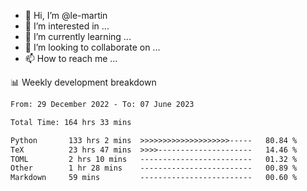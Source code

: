 - 👋 Hi, I’m @le-martin
- 👀 I’m interested in ...
- 🌱 I’m currently learning ...
- 💞️ I’m looking to collaborate on ...
- 📫 How to reach me ...

<!---
Tutorial for using WakaTime stats in GitHub profile: https://github.com/athul/waka-readme
-->

📊 Weekly development breakdown
<!--START_SECTION:waka-->

```txt
From: 29 December 2022 - To: 07 June 2023

Total Time: 164 hrs 33 mins

Python       133 hrs 2 mins  >>>>>>>>>>>>>>>>>>>>-----   80.84 %
TeX          23 hrs 47 mins  >>>>---------------------   14.46 %
TOML         2 hrs 10 mins   -------------------------   01.32 %
Other        1 hr 28 mins    -------------------------   00.89 %
Markdown     59 mins         -------------------------   00.60 %
```

<!--END_SECTION:waka-->

<!---
le-martin/le-martin is a ✨ special ✨ repository because its `README.md` (this file) appears on your GitHub profile.
You can click the Preview link to take a look at your changes.
--->
